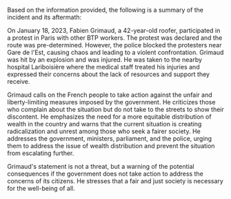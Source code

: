 Based on the information provided, the following is a summary of the incident and its aftermath:

On January 18, 2023, Fabien Grimaud, a 42-year-old roofer, participated in a protest in Paris with other BTP workers. The protest was declared and the route was pre-determined. However, the police blocked the protesters near Gare de l'Est, causing chaos and leading to a violent confrontation. Grimaud was hit by an explosion and was injured. He was taken to the nearby hospital Lariboisière where the medical staff treated his injuries and expressed their concerns about the lack of resources and support they receive.

Grimaud calls on the French people to take action against the unfair and liberty-limiting measures imposed by the government. He criticizes those who complain about the situation but do not take to the streets to show their discontent. He emphasizes the need for a more equitable distribution of wealth in the country and warns that the current situation is creating radicalization and unrest among those who seek a fairer society. He addresses the government, ministers, parliament, and the police, urging them to address the issue of wealth distribution and prevent the situation from escalating further.

Grimaud's statement is not a threat, but a warning of the potential consequences if the government does not take action to address the concerns of its citizens. He stresses that a fair and just society is necessary for the well-being of all.